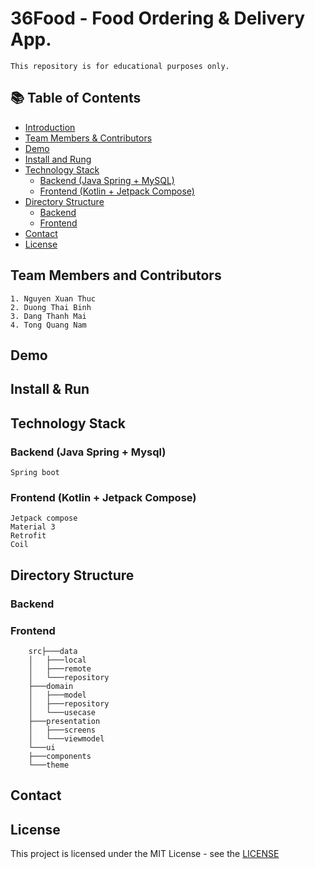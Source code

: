 # 36Food - Food Ordering & Delivery App.
```
This repository is for educational purposes only.
```
## 📚 Table of Contents
- [Introduction](#36food---food-ordering--delivery-app)
- [Team Members & Contributors](#team-members-and-contributors)
- [Demo](#demo)
- [Install and Rung](#install--Run)
- [Technology Stack](#technology-stack)
  - [Backend (Java Spring + MySQL)](#backend-java-spring--mysql)
  - [Frontend (Kotlin + Jetpack Compose)](#frontend-kotlin--jetpack-compose)
- [Directory Structure](#directory-structure)
  - [Backend](#backend)
  - [Frontend](#frontend)
- [Contact](#contact)
- [License](#license)

## Team Members and Contributors

```
1. Nguyen Xuan Thuc
2. Duong Thai Binh
3. Dang Thanh Mai
4. Tong Quang Nam
```
## Demo 

## Install & Run

## Technology Stack

### Backend (Java Spring + Mysql)

```
Spring boot 
```

### Frontend (Kotlin + Jetpack Compose)

```
Jetpack compose
Material 3
Retrofit
Coil
```


## Directory Structure

### Backend

### Frontend 

```
    src├───data
    │   ├───local
    │   ├───remote
    │   └───repository
    ├───domain
    │   ├───model
    │   ├───repository
    │   └───usecase
    ├───presentation
    │   ├───screens
    │   └───viewmodel
    └───ui
    ├───components
    └───theme
```
## Contact 



## License


This project is licensed under the MIT License - see the [LICENSE](LICENSE)

